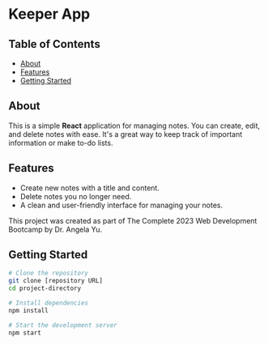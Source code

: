 # Keeper App

## Table of Contents

- [About](#about)
- [Features](#features)
- [Getting Started](#getting-started)

## About

This is a simple **React** application for managing notes. You can create, edit, and delete notes with ease. It's a great way to keep track of important information or make to-do lists.

## Features

- Create new notes with a title and content.
- Delete notes you no longer need.
- A clean and user-friendly interface for managing your notes.

 This project was created as part of The Complete 2023 Web Development Bootcamp by Dr. Angela Yu.


## Getting Started

```bash
# Clone the repository
git clone [repository URL]
cd project-directory

# Install dependencies
npm install

# Start the development server
npm start

